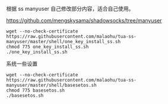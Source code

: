 根据 ss manyuser 自己修改部分内容，适合自己使用。

https://github.com/mengskysama/shadowsocks/tree/manyuser


```
wget --no-check-certificate https://raw.githubusercontent.com/malaohu/tua-ss-manyuser/master/shell/one_key_install_ss.sh
chmod 775 one_key_install_ss.sh
./one_key_install_ss.sh
```
系统一些设置
```
wget --no-check-certificate https://raw.githubusercontent.com/malaohu/tua-ss-manyuser/master/shell/basesetos.sh
chmod 775 basesetos.sh
./basesetos.sh
```
